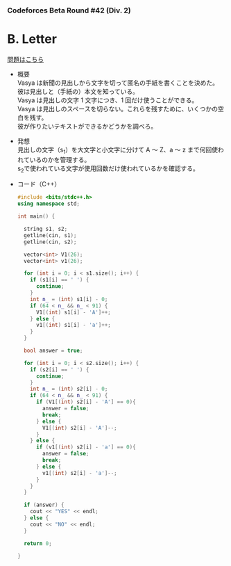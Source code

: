 ### Codeforces Beta Round #42 (Div. 2)

# B. Letter

  [問題はこちら](https://codeforces.com/contest/43/problem/B)

- 概要<br>
  Vasya は新聞の見出しから文字を切って匿名の手紙を書くことを決めた。<br>
  彼は見出しと（手紙の）本文を知っている。<br>
  Vasya は見出しの文字 1 文字につき、1 回だけ使うことができる。<br>
  Vasya は見出しのスペースを切らない。これらを残すために、いくつかの空白を残す。<br>
  彼が作りたいテキストができるかどうかを調べろ。


- 発想<br>
  見出しの文字（s<sub>1</sub>）を大文字と小文字に分けて A 〜 Z、a 〜 z まで何回使われているのかを管理する。<br>
  s<sub>2</sub>で使われている文字が使用回数だけ使われているかを確認する。


- コード（C++）

  ```cpp
  #include <bits/stdc++.h>
  using namespace std;

  int main() {

    string s1, s2;
    getline(cin, s1);
    getline(cin, s2);

    vector<int> V1(26);
    vector<int> v1(26);

    for (int i = 0; i < s1.size(); i++) {
      if (s1[i] == ' ') {
        continue;
      }
      int n_ = (int) s1[i] - 0;
      if (64 < n_ && n_ < 91) {
        V1[(int) s1[i] - 'A']++;
      } else {
        v1[(int) s1[i] - 'a']++;
      }
    }

    bool answer = true;

    for (int i = 0; i < s2.size(); i++) {
      if (s2[i] == ' ') {
        continue;
      }
      int n_ = (int) s2[i] - 0;
      if (64 < n_ && n_ < 91) {
        if (V1[(int) s2[i] - 'A'] == 0){
          answer = false;
          break;
        } else {
          V1[(int) s2[i] - 'A']--;
        }
      } else {
        if (v1[(int) s2[i] - 'a'] == 0){
          answer = false;
          break;
        } else {
          v1[(int) s2[i] - 'a']--;
        }
      }
    }

    if (answer) {
      cout << "YES" << endl;
    } else {
      cout << "NO" << endl;
    }

    return 0;

  }
  ```
